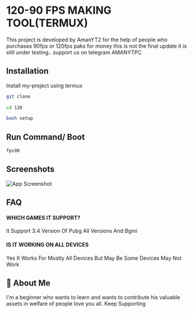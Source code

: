 
# 120-90 FPS MAKING TOOL(TERMUX)

This project is developed by AmanYT2 for the help of people who purchases 90fps or 120fps paks for money this is not the final update it is still under testing.. support us on telegram AMANYTPC


## Installation

Install my-project using termux

```bash
git clone
 
cd 120

bash setup
```
    
## Run Command/ Boot

```bash
fps90

```


## Screenshots

![App Screenshot](https://firebasestorage.googleapis.com/v0/b/lfx-tool-pro.appspot.com/o/Screenshot_2024-10-03-11-48-04-281_com.termux-edit.jpg?alt=media&token=2681c3ed-26c6-445e-9828-4cd06ebaedae)


## FAQ

#### WHICH GAMES IT SUPPORT?

It Support 3.4 Version Of Pubg All Versions And Bgmi

#### IS IT WORKING ON ALL DEVICES

Yes It Works For Mostly All Devices But May Be Some Devices May Not Work


## 🚀 About Me
I'm a beginner who wants to learn and wants to contribute his valuable assets in welfare of people love you all. Keep Supporting


